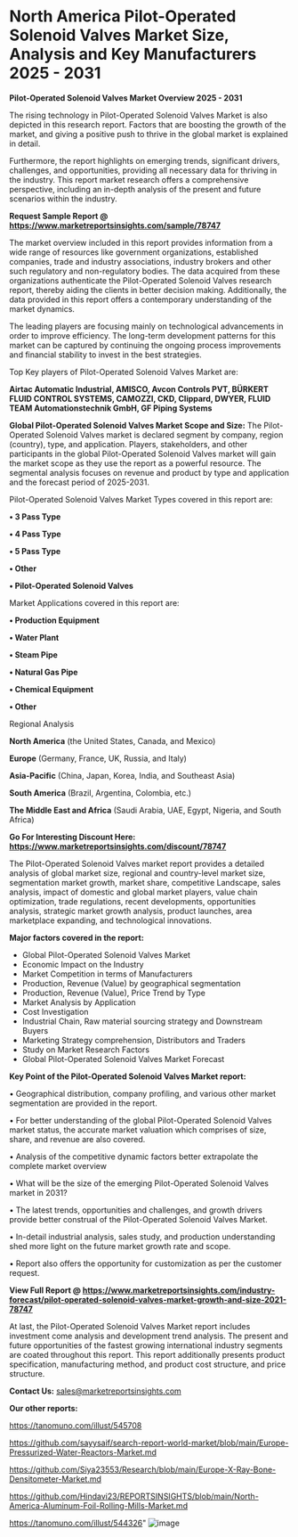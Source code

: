 # North America Pilot-Operated Solenoid Valves Market Size, Analysis and Key Manufacturers 2025 - 2031

<Strong> Pilot-Operated Solenoid Valves Market Overview 2025 - 2031</strong>

The rising technology in Pilot-Operated Solenoid Valves Market is also depicted in this research report. Factors that are boosting the growth of the market, and giving a positive push to thrive in the global market is explained in detail.

Furthermore, the report highlights on emerging trends, significant drivers, challenges, and opportunities, providing all necessary data for thriving in the industry. This report market research offers a comprehensive perspective, including an in-depth analysis of the present and future scenarios within the industry.

<strong>Request Sample Report @ <a href=https://www.marketreportsinsights.com/sample/78747>https://www.marketreportsinsights.com/sample/78747</a></strong>

The market overview included in this report provides information from a wide range of resources like government organizations, established companies, trade and industry associations, industry brokers and other such regulatory and non-regulatory bodies. The data acquired from these organizations authenticate the Pilot-Operated Solenoid Valves research report, thereby aiding the clients in better decision making. Additionally, the data provided in this report offers a contemporary understanding of the market dynamics.

The leading players are focusing mainly on technological advancements in order to improve efficiency. The long-term development patterns for this market can be captured by continuing the ongoing process improvements and financial stability to invest in the best strategies.

Top Key players of Pilot-Operated Solenoid Valves Market are:

<strong>Airtac Automatic Industrial, AMISCO, Avcon Controls PVT, BÜRKERT FLUID CONTROL SYSTEMS, CAMOZZI, CKD, Clippard, DWYER, FLUID TEAM Automationstechnik GmbH, GF Piping Systems</strong>

<strong><b>Global Pilot-Operated Solenoid Valves Market Scope and Size:</b></strong>
The Pilot-Operated Solenoid Valves market is declared segment by company, region (country), type, and application. Players, stakeholders, and other participants in the global Pilot-Operated Solenoid Valves market will gain the market scope as they use the report as a powerful resource. The segmental analysis focuses on revenue and product by type and application and the forecast period of 2025-2031.

Pilot-Operated Solenoid Valves Market Types covered in this report are:

<strong>• 3 Pass Type

• 4 Pass Type

• 5 Pass Type

• Other

• Pilot-Operated Solenoid Valves</strong>

Market Applications covered in this report are:

<strong>• Production Equipment

• Water Plant

• Steam Pipe

• Natural Gas Pipe

• Chemical Equipment

• Other</strong> 

Regional Analysis

<strong>North America</strong> (the United States, Canada, and Mexico)

<strong>Europe</strong> (Germany, France, UK, Russia, and Italy)

<strong>Asia-Pacific</strong> (China, Japan, Korea, India, and Southeast Asia)

<strong>South America</strong> (Brazil, Argentina, Colombia, etc.)

<strong>The Middle East and Africa</strong> (Saudi Arabia, UAE, Egypt, Nigeria, and South Africa)

<strong>Go For Interesting Discount Here: <a href=https://www.marketreportsinsights.com/discount/78747>https://www.marketreportsinsights.com/discount/78747</a></strong>

The Pilot-Operated Solenoid Valves market report provides a detailed analysis of global market size, regional and country-level market size, segmentation market growth, market share, competitive Landscape, sales analysis, impact of domestic and global market players, value chain optimization, trade regulations, recent developments, opportunities analysis, strategic market growth analysis, product launches, area marketplace expanding, and technological innovations.

<strong><b>Major factors covered in the report:</b></strong>
<ul>
  <li>Global Pilot-Operated Solenoid Valves Market </li>
  <li>Economic Impact on the Industry</li>
  <li>Market Competition in terms of Manufacturers</li>
  <li>Production, Revenue (Value) by geographical segmentation</li>
  <li>Production, Revenue (Value), Price Trend by Type</li>
  <li>Market Analysis by Application</li>
  <li>Cost Investigation</li>
  <li>Industrial Chain, Raw material sourcing strategy and Downstream Buyers</li>
  <li>Marketing Strategy comprehension, Distributors and Traders</li>
  <li>Study on Market Research Factors</li>
  <li>Global Pilot-Operated Solenoid Valves Market Forecast</li>
</ul>

<strong><b>Key Point of the Pilot-Operated Solenoid Valves Market report:</b></strong>

• Geographical distribution, company profiling, and various other market segmentation are provided in the report.

• For better understanding of the global Pilot-Operated Solenoid Valves market status, the accurate market valuation which comprises of size, share, and revenue are also covered.

• Analysis of the competitive dynamic factors better extrapolate the complete market overview

• What will be the size of the emerging Pilot-Operated Solenoid Valves market in 2031?

• The latest trends, opportunities and challenges, and growth drivers provide better construal of the Pilot-Operated Solenoid Valves Market.

• In-detail industrial analysis, sales study, and production understanding shed more light on the future market growth rate and scope.

• Report also offers the opportunity for customization as per the customer request.

<strong><b>View Full Report @ <a href=https://www.marketreportsinsights.com/industry-forecast/pilot-operated-solenoid-valves-market-growth-and-size-2021-78747>https://www.marketreportsinsights.com/industry-forecast/pilot-operated-solenoid-valves-market-growth-and-size-2021-78747</a></b></strong>


At last, the Pilot-Operated Solenoid Valves Market report includes investment come analysis and development trend analysis. The present and future opportunities of the fastest growing international industry segments are coated throughout this report. This report additionally presents product specification, manufacturing method, and product cost structure, and price structure.

<strong>Contact Us:</strong>
sales@marketreportsinsights.com

<strong>Our other reports:</strong>

<a href=https://tanomuno.com/illust/545708>https://tanomuno.com/illust/545708</a>

<a href=https://github.com/sayysaif/search-report-world-market/blob/main/Europe-Pressurized-Water-Reactors-Market.md>https://github.com/sayysaif/search-report-world-market/blob/main/Europe-Pressurized-Water-Reactors-Market.md</a>

<a href=https://github.com/Siya23553/Research/blob/main/Europe-X-Ray-Bone-Densitometer-Market.md>https://github.com/Siya23553/Research/blob/main/Europe-X-Ray-Bone-Densitometer-Market.md</a>

<a href=https://github.com/Hindavi23/REPORTSINSIGHTS/blob/main/North-America-Aluminum-Foil-Rolling-Mills-Market.md>https://github.com/Hindavi23/REPORTSINSIGHTS/blob/main/North-America-Aluminum-Foil-Rolling-Mills-Market.md</a>

<a href=https://tanomuno.com/illust/544326>https://tanomuno.com/illust/544326</a>"
![image](https://github.com/user-attachments/assets/9e3892e7-d53a-4ed9-95c9-2bd46bd2a15d)

